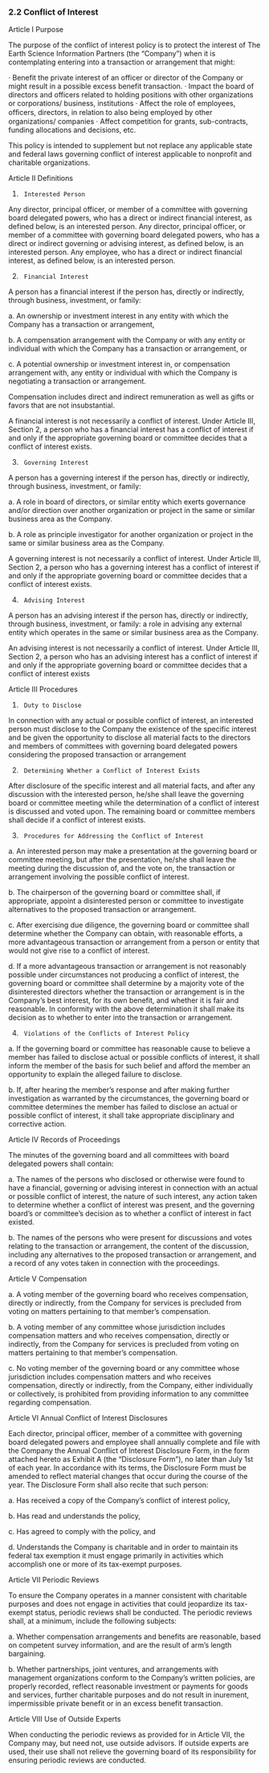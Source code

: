 ### 2.2 Conflict of Interest
Article I
Purpose
 
The purpose of the conflict of interest policy is to protect the interest of The Earth Science Information Partners (the “Company”) when it is contemplating entering into a transaction or arrangement that might:
 
·      Benefit the private interest of an officer or director of the Company or might result in a possible excess benefit transaction.
·      Impact the board of directors and officers related to holding positions with other organizations or corporations/ business, institutions
·      Affect the role of employees, ofﬁcers, directors, in relation to also being employed by other organizations/ companies
·      Affect competition for grants, sub-contracts, funding allocations and decisions, etc.
 
This policy is intended to supplement but not replace any applicable state and federal laws governing conflict of interest applicable to nonprofit and charitable organizations.
 
Article II
Definitions
 
1.     	Interested Person
 
Any director, principal officer, or member of a committee with governing board delegated powers, who has a direct or indirect financial interest, as defined below, is an interested person.
Any director, principal officer, or member of a committee with governing board delegated powers, who has a direct or indirect governing or advising interest, as defined below, is an interested person.
Any employee, who has a direct or indirect financial interest, as defined below, is an interested person.
 
2.     	Financial Interest
 
A person has a financial interest if the person has, directly or indirectly, through business, investment, or family:
 
a.   An ownership or investment interest in any entity with which the Company has a transaction or arrangement,
 
b.   A compensation arrangement with the Company or with any entity or individual with which the Company has a transaction or arrangement, or
 
c.   A potential ownership or investment interest in, or compensation arrangement with, any entity or individual with which the Company is negotiating a transaction or arrangement.
 
Compensation includes direct and indirect remuneration as well as gifts or favors that are not insubstantial.
 
A financial interest is not necessarily a conflict of interest.  Under Article III, Section 2, a person who has a financial interest has a conflict of interest if and only if the appropriate governing board or committee decides that a conflict of interest exists.
 
3.     	Governing Interest
 
A person has a governing interest if the person has, directly or indirectly, through business, investment, or family:
 
a.   A role in board of directors, or similar entity which exerts governance and/or direction over another organization or project in the same or similar business area as the Company.
 
b.   A role as principle investigator for another organization or project in the same or similar business area as the Company.
 
A governing interest is not necessarily a conflict of interest.  Under Article III, Section 2, a person who has a governing interest has a conflict of interest if and only if the appropriate governing board or committee decides that a conflict of interest exists.
 
4.     	Advising Interest
 
A person has an advising interest if the person has, directly or indirectly, through business, investment, or family: a role in advising any external entity which operates in the same or similar business area as the Company.
 
An advising interest is not necessarily a conflict of interest.  Under Article III, Section 2, a person who has an advising interest has a conflict of interest if and only if the appropriate governing board or committee decides that a conflict of interest exists
 
Article III
Procedures
 
1.     	Duty to Disclose
 
In connection with any actual or possible conflict of interest, an interested person must disclose to the Company the existence of the specific interest and be given the opportunity to disclose all material facts to the directors and members of committees with governing board delegated powers considering the proposed transaction or arrangement
 
2.     	Determining Whether a Conflict of Interest Exists
 
After disclosure of the specific interest and all material facts, and after any discussion with the interested person, he/she shall leave the governing board or committee meeting while the determination of a conflict of interest is discussed and voted upon. The remaining board or committee members shall decide if a conflict of interest exists.
 
3.     	Procedures for Addressing the Conflict of Interest
 
a.   An interested person may make a presentation at the governing board or committee meeting, but after the presentation, he/she shall leave the meeting during the discussion of, and the vote on, the transaction or arrangement involving the possible conflict of interest.
 
b.   The chairperson of the governing board or committee shall, if appropriate, appoint a disinterested person or committee to investigate alternatives to the proposed transaction or arrangement.
 
c.   After exercising due diligence, the governing board or committee shall determine whether the Company can obtain, with reasonable efforts, a more advantageous transaction or arrangement from a person or entity that would not give rise to a conflict of interest.
 
d.   If a more advantageous transaction or arrangement is not reasonably possible under circumstances not producing a conflict of interest, the governing board or committee shall determine by a majority vote of the disinterested directors whether the transaction or arrangement is in the Company’s best interest, for its own benefit, and whether it is fair and reasonable. In conformity with the above determination it shall make its decision as to whether to enter into the transaction or arrangement.
 
4.     	Violations of the Conflicts of Interest Policy
 
a.   If the governing board or committee has reasonable cause to believe a member has failed to disclose actual or possible conflicts of interest, it shall inform the member of the basis for such belief and afford the member an opportunity to explain the alleged failure to disclose.
 
b.   If, after hearing the member’s response and after making further investigation as warranted by the circumstances, the governing board or committee determines the member has failed to disclose an actual or possible conflict of interest, it shall take appropriate disciplinary and corrective action.
 
Article IV
Records of Proceedings
 
The minutes of the governing board and all committees with board delegated powers shall contain:
 
a.   The names of the persons who disclosed or otherwise were found to have a financial, governing or advising interest in connection with an actual or possible conflict of interest, the nature of such interest, any action taken to determine whether a conflict of interest was present, and the governing board’s or committee’s decision as to whether a conflict of interest in fact existed.
 
b.   The names of the persons who were present for discussions and votes relating to the transaction or arrangement, the content of the discussion, including any alternatives to the proposed transaction or arrangement, and a record of any votes taken in connection with the proceedings.
 
Article V
Compensation
 
a.   A voting member of the governing board who receives compensation, directly or indirectly, from the Company for services is precluded from voting on matters pertaining to that member’s compensation.
 
b.   A voting member of any committee whose jurisdiction includes compensation matters and who receives compensation, directly or indirectly, from the Company for services is precluded from voting on matters pertaining to that member’s compensation.
 
c.   No voting member of the governing board or any committee whose jurisdiction includes compensation matters and who receives compensation, directly or indirectly, from the Company, either individually or collectively, is prohibited from providing information to any committee regarding compensation.
 
Article VI
Annual Conflict of Interest Disclosures
 
Each director, principal officer, member of a committee with governing board delegated powers and employee shall annually complete and file with the Company the Annual Conflict of Interest Disclosure Form, in the form attached hereto as Exhibit A (the “Disclosure Form”), no later than July 1st of each year.  In accordance with its terms, the Disclosure Form must be amended to reflect material changes that occur during the course of the year.  The Disclosure Form shall also recite that such person:
 
a.   Has received a copy of the Company’s conflict of interest policy,
 
b.   Has read and understands the policy,
 
c.   Has agreed to comply with the policy, and
 
d.   Understands the Company is charitable and in order to maintain its federal tax exemption it must engage primarily in activities which accomplish one or more of its tax-exempt purposes.
 
Article VII
Periodic Reviews
 
To ensure the Company operates in a manner consistent with charitable purposes and does not engage in activities that could jeopardize its tax-exempt status, periodic reviews shall be conducted. The periodic reviews shall, at a minimum, include the following subjects:
 
a.   Whether compensation arrangements and benefits are reasonable, based on competent survey information, and are the result of arm’s length bargaining.
 
b.   Whether partnerships, joint ventures, and arrangements with management organizations conform to the Company’s written policies, are properly recorded, reflect reasonable investment or payments for goods and services, further charitable purposes and do not result in inurement, impermissible private benefit or in an excess benefit transaction.
 
Article VIII
Use of Outside Experts
 
When conducting the periodic reviews as provided for in Article VII, the Company may, but need not, use outside advisors. If outside experts are used, their use shall not relieve the governing board of its responsibility for ensuring periodic reviews are conducted.
